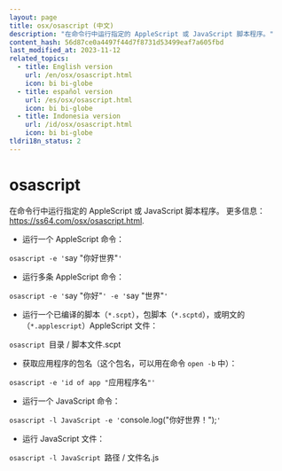 ```yaml
---
layout: page
title: osx/osascript (中文)
description: "在命令行中运行指定的 AppleScript 或 JavaScript 脚本程序。"
content_hash: 56d87ce0a4497f44d7f8731d53499eaf7a605fbd
last_modified_at: 2023-11-12
related_topics:
  - title: English version
    url: /en/osx/osascript.html
    icon: bi bi-globe
  - title: español version
    url: /es/osx/osascript.html
    icon: bi bi-globe
  - title: Indonesia version
    url: /id/osx/osascript.html
    icon: bi bi-globe
tldri18n_status: 2
---
```

# osascript

在命令行中运行指定的 AppleScript 或 JavaScript 脚本程序。
更多信息：<https://ss64.com/osx/osascript.html>.

- 运行一个 AppleScript 命令：

`osascript -e '`<span class="tldr-var badge badge-pill bg-dark-lm bg-white-dm text-white-lm text-dark-dm font-weight-bold">say "你好世界"</span>`'`

- 运行多条 AppleScript 命令：

`osascript -e '`<span class="tldr-var badge badge-pill bg-dark-lm bg-white-dm text-white-lm text-dark-dm font-weight-bold">say "你好"</span>`' -e '`<span class="tldr-var badge badge-pill bg-dark-lm bg-white-dm text-white-lm text-dark-dm font-weight-bold">say "世界"</span>`'`

- 运行一个已编译的脚本（`*.scpt`），包脚本（`*.scptd`），或明文的（`*.applescript`）AppleScript 文件：

`osascript `<span class="tldr-var badge badge-pill bg-dark-lm bg-white-dm text-white-lm text-dark-dm font-weight-bold">目录 / 脚本文件.scpt</span>

- 获取应用程序的包名（这个包名，可以用在命令 `open -b` 中）：

`osascript -e 'id of app "`<span class="tldr-var badge badge-pill bg-dark-lm bg-white-dm text-white-lm text-dark-dm font-weight-bold">应用程序名</span>`"'`

- 运行一个 JavaScript 命令：

`osascript -l JavaScript -e '`<span class="tldr-var badge badge-pill bg-dark-lm bg-white-dm text-white-lm text-dark-dm font-weight-bold">console.log("你好世界！");</span>`'`

- 运行 JavaScript 文件：

`osascript -l JavaScript `<span class="tldr-var badge badge-pill bg-dark-lm bg-white-dm text-white-lm text-dark-dm font-weight-bold">路径 / 文件名.js</span>
